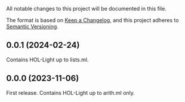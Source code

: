 All notable changes to this project will be documented in this file.

The format is based on [Keep a Changelog](https://keepachangelog.com/),
and this project adheres to [Semantic Versioning](https://semver.org/).

## 0.0.1 (2024-02-24)

Contains HOL-Light up to lists.ml.

## 0.0.0 (2023-11-06)

First release. Contains HOL-Light up to arith.ml only.
